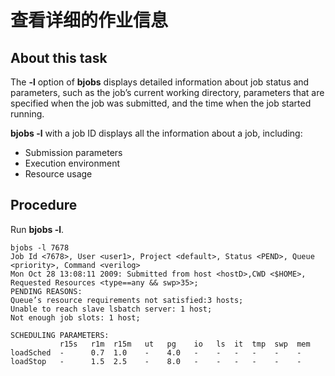# 查看详细的作业信息

## About this task

The **-l** option of **bjobs** displays detailed information about job status and parameters, such as the job’s current working directory, parameters that are specified when the job was submitted, and the time when the job started running.

**bjobs -l** with a job ID displays all the information about a job, including:

- Submission parameters
- Execution environment
- Resource usage

## Procedure

Run **bjobs -l**.

```shell
bjobs -l 7678 
Job Id <7678>, User <user1>, Project <default>, Status <PEND>, Queue <priority>, Command <verilog>
Mon Oct 28 13:08:11 2009: Submitted from host <hostD>,CWD <$HOME>, Requested Resources <type==any && swp>35>;
PENDING REASONS:
Queue’s resource requirements not satisfied:3 hosts;
Unable to reach slave lsbatch server: 1 host;
Not enough job slots: 1 host;

SCHEDULING PARAMETERS:
           r15s   r1m  r15m   ut   pg    io   ls  it  tmp  swp  mem
loadSched  -      0.7  1.0    -    4.0   -    -   -   -    -    -
loadStop   -      1.5  2.5    -    8.0   -    -   -   -    -    -
```